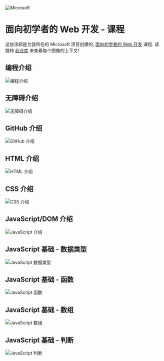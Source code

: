 ![Microsoft](https://upload.wikimedia.org/wikipedia/commons/thumb/9/96/Microsoft_logo_%282012%29.svg/150px-Microsoft_logo_%282012%29.svg.png)

# 面向初学者的 Web 开发 - 课程

这些涂鸦是为我所在的 Microsoft 项目创建的, [面向初学者的 Web 开发](https://github.com/microsoft/Web-Dev-For-Beginners)
课程. 请跳转 [此仓库](https://github.com/microsoft/Web-Dev-For-Beginners) 来查看每个图像的上下文!

## 编程介绍

![编程介绍](https://github.com/girliemac/a-picture-is-worth-a-1000-words/blob/main/webdev/png/webdev101-programming.png?raw=true)

## 无障碍介绍

![无障碍介绍](https://github.com/girliemac/a-picture-is-worth-a-1000-words/blob/main/webdev/png/webdev101-a11y.png?raw=true)

## GitHub 介绍

![GitHub 介绍](https://github.com/girliemac/a-picture-is-worth-a-1000-words/blob/main/webdev/png/webdev101-github.png?raw=true)

## HTML 介绍

![HTML 介绍](https://github.com/girliemac/a-picture-is-worth-a-1000-words/blob/main/webdev/png/webdev101-html.png?raw=true)

## CSS 介绍

![CSS 介绍](https://github.com/girliemac/a-picture-is-worth-a-1000-words/blob/main/webdev/png/webdev101-css.png?raw=true)

## JavaScript/DOM 介绍

![JavaScript 介绍](https://github.com/girliemac/a-picture-is-worth-a-1000-words/blob/main/webdev/png/webdev101-js.png?raw=true)

## JavaScript 基础 - 数据类型

![JavaScript 数据类型](https://github.com/girliemac/a-picture-is-worth-a-1000-words/blob/main/webdev/png/webdev101-js-datatypes.png?raw=true)

## JavaScript 基础 - 函数

![JavaScript 函数](https://github.com/girliemac/a-picture-is-worth-a-1000-words/blob/main/webdev/png/webdev101-js-functions.png?raw=true)

## JavaScript 基础 - 数组

![JavaScript 数组](https://github.com/girliemac/a-picture-is-worth-a-1000-words/blob/main/webdev/png/webdev101-js-arrays.png?raw=true)

## JavaScript 基础 - 判断

![JavaScript 判断](https://github.com/girliemac/a-picture-is-worth-a-1000-words/blob/main/webdev/png/webdev101-js-decisions.png?raw=true)
